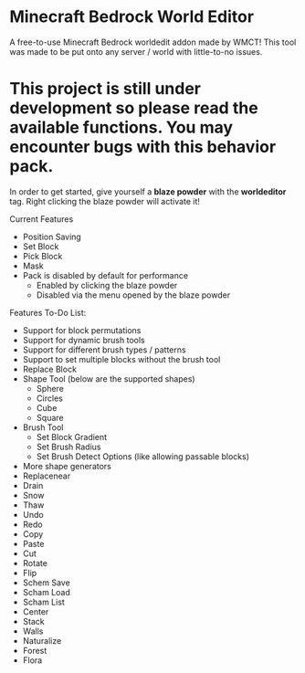 # Minecraft Bedrock World Editor
A free-to-use Minecraft Bedrock worldedit addon made by WMCT! This tool was made to be put onto any server / world with little-to-no issues. 

# This project is still under development so please read the available functions. You may encounter bugs with this behavior pack.

In order to get started, give yourself a **blaze powder** with the **worldeditor** tag. Right clicking the blaze powder will activate it!

Current Features
- Position Saving
- Set Block
- Pick Block
- Mask
- Pack is disabled by default for performance
  - Enabled by clicking the blaze powder
  - Disabled via the menu opened by the blaze powder

Features To-Do List:
- Support for block permutations
- Support for dynamic brush tools
- Support for different brush types / patterns
- Support to set multiple blocks without the brush tool
- Replace Block
- Shape Tool (below are the supported shapes)
  - Sphere
  - Circles
  - Cube
  - Square
- Brush Tool
  - Set Block Gradient
  - Set Brush Radius
  - Set Brush Detect Options (like allowing passable blocks)
- More shape generators
- Replacenear
- Drain
- Snow
- Thaw
- Undo
- Redo
- Copy
- Paste
- Cut
- Rotate
- Flip
- Schem Save
- Scham Load
- Scham List
- Center
- Stack
- Walls
- Naturalize
- Forest
- Flora
